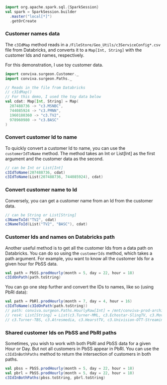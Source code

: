 ```scala mdoc
import org.apache.spark.sql.{SparkSession}
val spark = SparkSession.builder
  .master("local[*]")
  .getOrCreate
```

### Customer names data

The `c3IdMap` method reads in a
`/FileStore/Geo_Utils/c3ServiceConfig*.csv` file from Databricks, and converts
it to a `Map[Int, String]` with the customer Ids and names, respectively. 

For this demonstration, I use toy customer data. 

```scala mdoc
import conviva.surgeon.Customer._
import conviva.surgeon.Paths._

// Reads in the file from Databricks
// c3IdMap()
// For this demo, I used the toy data below
val cdat: Map[Int, String] = Map(
  207488736 -> "c3.MSNBC",
  744085924 -> "c3.PMNN",
  1960180360 -> "c3.TV2",
  978960980 -> "c3.BASC"
)
```

### Convert customer Id to name

To quickly convert a customer Id to name, you can use the `customerIdToName`
method. The method takes an Int or List[Int] as the first argument and the
customer data as the second. 

```scala mdoc 
// can be Int or List[Int]
c3IdToName(207488736, cdat)
c3IdToName(List(207488736, 744085924), cdat)
```
### Convert customer name to Id

Conversely, you can get a customer name from an Id from the customer data. 

```scala mdoc 
// can be String or List[String]
c3NameToId("TV2", cdat)
c3NameToId(List("TV2", "BASC"), cdat)
```

### Customer Ids and names on Databricks path

Another useful method is to get all the customer Ids from a data path on
Databricks. You can do so using the `customerIds` method, which takes a path
argument.  For example, you want to know all the customer Ids for a given hour
for PbSS data. 

```scala
val path = PbSS.prodHourly(month = 5, day = 22, hour = 18)
c3IdOnPath(path.toString)
```

You can go one step further and convert the IDs to names, like so (using PbRl
data):

```scala
val path = PbRl.prodHourly(month = 7, day = 4, hour = 16)
c3IdToName(c3IdOnPath(path.toString))
// path: conviva.surgeon.Paths.HourlyRaw[Int] = /mnt/conviva-prod-archive-pbrl/3d/rawlogs/pbrl/lt_1/y=2023/m=07/d=04/dt=2023_07_04_16
// res4: List[String] = List(c3.Turner-MML, c3.Echostar-SlingTV, c3.Movistarplus, c3.BBCK-PerformGroup, c3.Turner-NCAA, 
// c3.Turner-TBS, c3.Atresmedia, c3.HearstTV, c3.Univision-OTT-Streaming, c3.SportsNet-SNY, c3.TELUS, c3.LGE, c3.OSNtv)
```

### Shared customer Ids on PbSS and PbRl paths

Sometimes, you wish to work with both PbRl and PbSS data for a given Hour or
Day. But not all customers in PbSS appear in PbRl. You can use the
`c3IdInBothPaths` method to return the intersection of customers in both
paths. 


```scala
val pbss = PbSS.prodHourly(month = 5, day = 22, hour = 18)
val pbrl = PbSS.prodHourly(month = 5, day = 22, hour = 18)
c3IdInBothPaths(pbss.toString, pbrl.toString)
```



